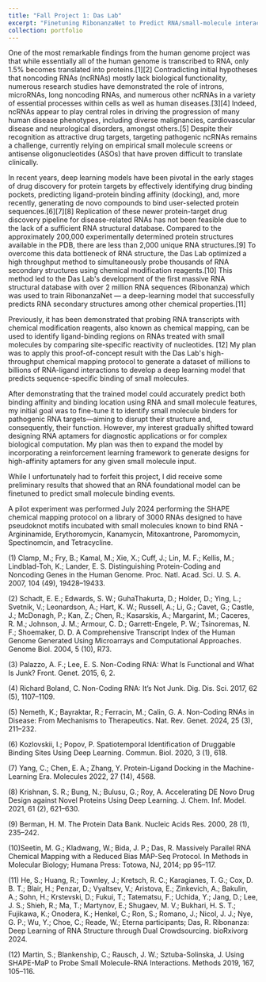 ```yaml
---
title: "Fall Project 1: Das Lab"
excerpt: "Finetuning RibonanzaNet to Predict RNA/small-molecule interactions"
collection: portfolio
---
```


One of the most remarkable findings from the human genome project was that while essentially all of the human genome is transcribed to RNA, only 1.5% becomes translated into proteins.[1][2] Contradicting initial hypotheses that noncoding RNAs (ncRNAs) mostly lack biological functionality, numerous research studies have demonstrated the role of introns, microRNAs, long noncoding RNAs, and numerous other ncRNAs in a variety of essential processes within cells as well as human diseases.[3][4] Indeed, ncRNAs appear to play central roles in driving the progression of many human disease phenotypes, including diverse malignancies, cardiovascular disease and neurological disorders, amongst others.[5] Despite their recognition as attractive drug targets, targeting pathogenic ncRNAs remains a challenge, currently relying on empirical small molecule screens or antisense oligonucleotides (ASOs) that have proven difficult to translate clinically.   

In recent years, deep learning models have been pivotal in the early stages of drug discovery for protein targets by effectively identifying drug binding pockets, predicting ligand-protein binding affinity (docking), and, more recently, generating de novo compounds to bind user-selected protein sequences.[6][7][8] Replication of these newer protein-target drug discovery pipeline for disease-related RNAs has not been feasible due to the lack of a sufficient RNA structural database. Compared to the approximately 200,000 experimentally determined protein structures available in the PDB, there are less than 2,000 unique RNA structures.[9] To overcome this data bottleneck of RNA structure, the Das Lab optimized a high throughput method to simultaneously probe thousands of RNA secondary structures using chemical modification reagents.[10] This method led to the Das Lab's development of the first massive RNA structural database with over 2 million RNA sequences (Ribonanza) which was used to train RibonanzaNet — a deep-learning model that successfully predicts RNA secondary structures among other chemical properties.[11]

Previously, it has been demonstrated that probing RNA transcripts with chemical modification reagents, also known as chemical mapping, can be used to identify ligand-binding regions on RNAs treated with small molecules by comparing site-specific reactivity of nucleotides. [12] My plan was to apply this proof-of-concept result with the Das Lab's high-throughput chemical mapping protocol to generate a dataset of millions to billions of RNA-ligand interactions to develop a deep learning model that predicts sequence-specific binding of small molecules. 

After demonstrating that the trained model could accurately predict both binding affinity and binding location using RNA and small molecule features, my initial goal was to fine-tune it to identify small molecule binders for pathogenic RNA targets—aiming to disrupt their structure and, consequently, their function. However, my interest gradually shifted toward designing RNA aptamers for diagnostic applications or for complex biological computation. My plan was then to expand the model by incorporating a reinforcement learning framework to generate designs for high-affinity aptamers for any given small molecule input.

While I unfortunately had to forfeit this project, I did receive some preliminary results that showed that an RNA foundational model can be finetuned to predict small molecule binding events. 

A pilot experiment was performed July 2024 performing the SHAPE chemical mapping protocol on a library of 3000 RNAs designed to have pseudoknot motifs incubated with small molecules known to bind RNA - Argininamide, Erythoromycin, Kanamycin, Mitoxantrone, Paromomycin, Spectinomcin, and Tetracycline. 







(1)	Clamp, M.; Fry, B.; Kamal, M.; Xie, X.; Cuff, J.; Lin, M. F.; Kellis, M.; Lindblad-Toh, K.; Lander, E. S. Distinguishing Protein-Coding and Noncoding Genes in the Human Genome. Proc. Natl. Acad. Sci. U. S. A. 2007, 104 (49), 19428–19433. 

(2)	Schadt, E. E.; Edwards, S. W.; GuhaThakurta, D.; Holder, D.; Ying, L.; Svetnik, V.; Leonardson, A.; Hart, K. W.; Russell, A.; Li, G.; Cavet, G.; Castle, J.; McDonagh, P.; Kan, Z.; Chen, R.; Kasarskis, A.; Margarint, M.; Caceres, R. M.; Johnson, J. M.; Armour, C. D.; Garrett-Engele, P. W.; Tsinoremas, N. F.; Shoemaker, D. D. A Comprehensive Transcript Index of the Human Genome Generated Using Microarrays and Computational Approaches. Genome Biol. 2004, 5 (10), R73. 

(3)	Palazzo, A. F.; Lee, E. S. Non-Coding RNA: What Is Functional and What Is Junk? Front. Genet. 2015, 6, 2. 

(4)	Richard Boland, C. Non-Coding RNA: It’s Not Junk. Dig. Dis. Sci. 2017, 62 (5), 1107–1109. 

(5)	Nemeth, K.; Bayraktar, R.; Ferracin, M.; Calin, G. A. Non-Coding RNAs in Disease: From Mechanisms to Therapeutics. Nat. Rev. Genet. 2024, 25 (3), 211–232. 

(6)	Kozlovskii, I.; Popov, P. Spatiotemporal Identification of Druggable Binding Sites Using Deep Learning. Commun. Biol. 2020, 3 (1), 618. 

(7)	Yang, C.; Chen, E. A.; Zhang, Y. Protein-Ligand Docking in the Machine-Learning Era. Molecules 2022, 27 (14), 4568. 

(8)	Krishnan, S. R.; Bung, N.; Bulusu, G.; Roy, A. Accelerating DE Novo Drug Design against Novel Proteins Using Deep Learning. J. Chem. Inf. Model. 2021, 61 (2), 621–630. 

(9)	Berman, H. M. The Protein Data Bank. Nucleic Acids Res. 2000, 28 (1), 235–242. 

(10)Seetin, M. G.; Kladwang, W.; Bida, J. P.; Das, R. Massively Parallel RNA Chemical Mapping with a Reduced Bias MAP-Seq Protocol. In Methods in Molecular Biology; Humana Press: Totowa, NJ, 2014; pp 95–117.

(11) He, S.; Huang, R.; Townley, J.; Kretsch, R. C.; Karagianes, T. G.; Cox, D. B. T.; Blair, H.; Penzar, D.; Vyaltsev, V.; Aristova, E.; Zinkevich, A.; Bakulin, A.; Sohn, H.; Krstevski, D.; Fukui, T.; Tatematsu, F.; Uchida, Y.; Jang, D.; Lee, J. S.; Shieh, R.; Ma, T.; Martynov, E.; Shugaev, M. V.; Bukhari, H. S. T.; Fujikawa, K.; Onodera, K.; Henkel, C.; Ron, S.; Romano, J.; Nicol, J. J.; Nye, G. P.; Wu, Y.; Choe, C.; Reade, W.; Eterna participants; Das, R. Ribonanza: Deep Learning of RNA Structure through Dual Crowdsourcing. bioRxivorg 2024.

(12) Martin, S.; Blankenship, C.; Rausch, J. W.; Sztuba-Solinska, J. Using SHAPE-MaP to Probe Small Molecule-RNA Interactions. Methods 2019, 167, 105–116. 






